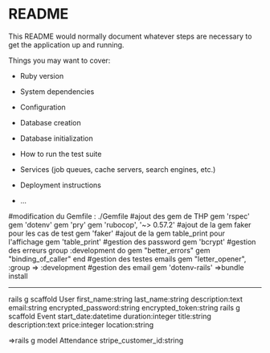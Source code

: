 # README

This README would normally document whatever steps are necessary to get the
application up and running.

Things you may want to cover:

* Ruby version

* System dependencies

* Configuration

* Database creation

* Database initialization

* How to run the test suite

* Services (job queues, cache servers, search engines, etc.)

* Deployment instructions

* ...

#modification du Gemfile : ./Gemfile
	#ajout des gem de THP
	gem 'rspec'
	gem 'dotenv'
	gem 'pry'
	gem 'rubocop', '~> 0.57.2'
	#ajout de la gem faker pour les cas de test
	gem 'faker'
	#ajout de la gem table_print pour l'affichage
	gem 'table_print'
	#gestion des password
	gem 'bcrypt'
	#gestion des erreurs
	group :development do
	  gem "better_errors"
	  gem "binding_of_caller"
	end
	#gestion des testes emails
	gem "letter_opener", :group => :development
	#gestion des email
	gem 'dotenv-rails'
=>bundle install


*******************************
rails g scaffold User first_name:string last_name:string description:text email:string encrypted_password:string encrypted_token:string
rails g scaffold Event start_date:datetime duration:integer title:string description:text price:integer location:string

=>rails g model Attendance stripe_customer_id:string


